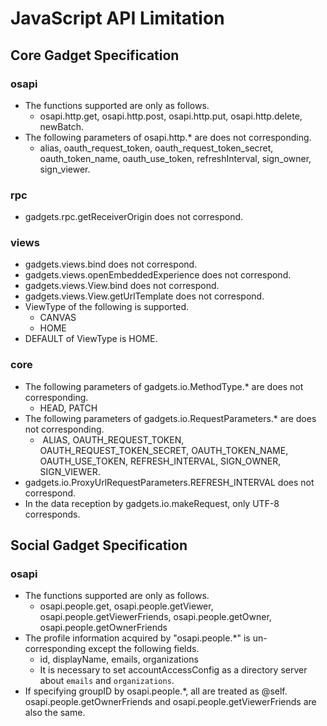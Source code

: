 # JavaScript API Limitation

## Core Gadget Specification

### osapi

  * The functions supported are only as follows.
    * osapi.http.get, osapi.http.post, osapi.http.put, osapi.http.delete, newBatch.
  * The following parameters of osapi.http.* are does not corresponding.
    * alias, oauth_request_token, oauth_request_token_secret, oauth_token_name, oauth_use_token, refreshInterval, sign_owner, sign_viewer.

### rpc

  * gadgets.rpc.getReceiverOrigin does not correspond.

### views

  * gadgets.views.bind does not correspond.
  * gadgets.views.openEmbeddedExperience does not correspond.
  * gadgets.views.View.bind does not correspond.
  * gadgets.views.View.getUrlTemplate does not correspond.
  * ViewType of the following is supported.
    * CANVAS
    * HOME
  * DEFAULT of ViewType is HOME.

### core

  * The following parameters of gadgets.io.MethodType.* are does not corresponding.
    * HEAD, PATCH
  * The following parameters of gadgets.io.RequestParameters.* are does not corresponding.
    *  ALIAS, OAUTH_REQUEST_TOKEN, OAUTH_REQUEST_TOKEN_SECRET, OAUTH_TOKEN_NAME, OAUTH_USE_TOKEN, REFRESH_INTERVAL, SIGN_OWNER, SIGN_VIEWER.
  * gadgets.io.ProxyUrlRequestParameters.REFRESH_INTERVAL does not correspond.
  * In the data reception by gadgets.io.makeRequest, only UTF-8 corresponds.

## Social Gadget Specification

### osapi

  * The functions supported are only as follows.
    * osapi.people.get, osapi.people.getViewer, osapi.people.getViewerFriends, osapi.people.getOwner, osapi.people.getOwnerFriends
  * The profile information acquired by "osapi.people.*" is un-corresponding except the following fields.
    * id, displayName, emails, organizations
    * It is necessary to set accountAccessConfig as a directory server about `emails` and `organizations`.
  * If specifying groupID by osapi.people.*, all are treated as @self. osapi.people.getOwnerFriends and osapi.people.getViewerFriends are also the same.


